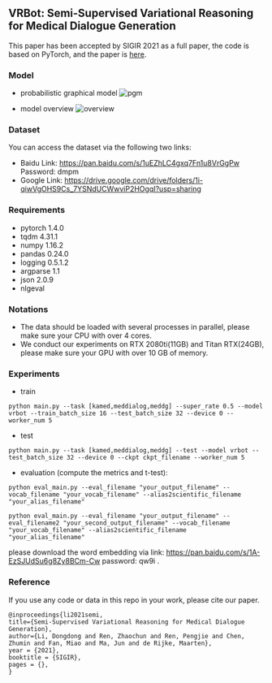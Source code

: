 ## VRBot: Semi-Supervised Variational Reasoning for Medical Dialogue Generation
This paper has been accepted by SIGIR 2021 as a full paper, 
the code is based on PyTorch, and the paper is [here](https://arxiv.org/pdf/2105.06071.pdf).

### Model
- probabilistic graphical model
![pgm](data/pgm.png)

- model overview
![overview](data/overview.png)

### Dataset
You can access the dataset via the following two links:
- Baidu
Link: https://pan.baidu.com/s/1uEZhLC4gxq7Fn1u8VrGgPw  Password: dmpm
- Google
Link: https://drive.google.com/drive/folders/1i-qiwVgOHS9Cs_7YSNdUCWwviP2HOgqI?usp=sharing


### Requirements
- pytorch 1.4.0
- tqdm 4.31.1
- numpy 1.16.2
- pandas 0.24.0
- logging 0.5.1.2
- argparse 1.1
- json 2.0.9 
- nlgeval

### Notations
- The data should be loaded with several processes in parallel, please make sure your CPU with over 4 cores. 
- We conduct our experiments on RTX 2080ti(11GB) and Titan RTX(24GB), please make sure your GPU with over 10 GB of memory.

### Experiments
- train
```shell
python main.py --task [kamed,meddialog,meddg] --super_rate 0.5 --model vrbot --train_batch_size 16 --test_batch_size 32 --device 0 --worker_num 5
```
- test
```shell
python main.py --task [kamed,meddialog,meddg] --test --model vrbot --test_batch_size 32 --device 0 --ckpt ckpt_filename --worker_num 5
```
- evaluation (compute the metrics and t-test):
```shell
python eval_main.py --eval_filename "your_output_filename" --vocab_filename "your_vocab_filename" --alias2scientific_filename "your_alias_filename"
```
    
```shell
python eval_main.py --eval_filename "your_output_filename" --eval_filename2 "your_second_output_filename" --vocab_filename "your_vocab_filename" --alias2scientific_filename "your_alias_filename"
```
please download the word embedding via link: https://pan.baidu.com/s/1A-EzSJUdSu6g8Zy8BCm-Cw  password: qw9i .
### Reference
If you use any code or data in this repo in your work, please cite our paper.
```text
@inproceedings{li2021semi,
title={Semi-Supervised Variational Reasoning for Medical Dialogue Generation},
author={Li, Dongdong and Ren, Zhaochun and Ren, Pengjie and Chen, Zhumin and Fan, Miao and Ma, Jun and de Rijke, Maarten},
year = {2021},
booktitle = {SIGIR},
pages = {},
}
```

